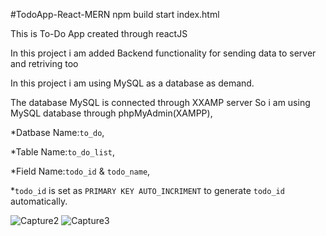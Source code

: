 #TodoApp-React-MERN
npm build start
index.html

This is To-Do App created through reactJS

In this project i am added Backend functionality for sending data to server and retriving too

In this project i am using MySQL as a database as demand.

The database MySQL is connected through XXAMP server So i am using MySQL database through phpMyAdmin(XAMPP),

  *Datbase Name:`to_do`,
  
  *Table Name:`to_do_list`,
  
  *Field Name:`todo_id` & `todo_name`,
  
  *`todo_id` is set as `PRIMARY KEY AUTO_INCRIMENT` to generate `todo_id` automatically. 
  
![Capture2](https://user-images.githubusercontent.com/72027864/213135263-632e6799-fd51-4f38-a898-aa00dc27dd22.PNG)
![Capture3](https://user-images.githubusercontent.com/72027864/213136084-fae75c31-17d4-4385-887d-44eadd8b40e5.PNG)

